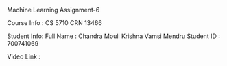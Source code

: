 
Machine Learning Assignment-6

Course Info : CS 5710 CRN 13466

Student Info: Full Name : Chandra Mouli Krishna Vamsi Mendru Student ID : 700741069

Video Link : 
